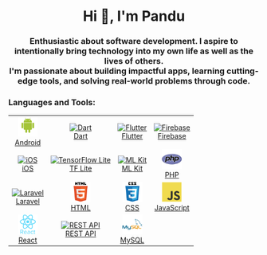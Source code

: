<h1 align="center">Hi 👋, I'm Pandu</h1>
<h3 align="center">
  Enthusiastic about software development. I aspire to intentionally bring technology into my own life as well as the lives of others. 
  <br/>
  I'm passionate about building impactful apps, learning cutting-edge tools, and solving real-world problems through code.
</h3>

<h3 align="left">Languages and Tools:</h3>

<table>
  <tr>
    <td align="center">
      <a href="https://developer.android.com" target="_blank">
        <img src="https://raw.githubusercontent.com/devicons/devicon/master/icons/android/android-original-wordmark.svg" width="40" height="40" alt="Android"/>
        <br/>Android
      </a>
    </td>
    <td align="center">
      <a href="https://dart.dev" target="_blank">
        <img src="https://www.vectorlogo.zone/logos/dartlang/dartlang-icon.svg" width="40" height="40" alt="Dart"/>
        <br/>Dart
      </a>
    </td>
    <td align="center">
      <a href="https://flutter.dev" target="_blank">
        <img src="https://www.vectorlogo.zone/logos/flutterio/flutterio-icon.svg" width="40" height="40" alt="Flutter"/>
        <br/>Flutter
      </a>
    </td>
    <td align="center">
      <a href="https://firebase.google.com" target="_blank">
        <img src="https://www.vectorlogo.zone/logos/firebase/firebase-icon.svg" width="40" height="40" alt="Firebase"/>
        <br/>Firebase
      </a>
    </td>
  </tr>
  <tr>
    <td align="center">
      <a href="https://developer.apple.com/ios/" target="_blank">
        <img src="https://upload.wikimedia.org/wikipedia/commons/c/ca/IOS_logo.svg" width="40" height="40" alt="iOS"/>
        <br/>iOS
      </a>
    </td>
    <td align="center">
      <a href="https://www.tensorflow.org/lite" target="_blank">
        <img src="https://www.vectorlogo.zone/logos/tensorflow/tensorflow-icon.svg" width="40" height="40" alt="TensorFlow Lite"/>
        <br/>TF Lite
      </a>
    </td>
    <td align="center">
      <a href="https://developers.google.com/ml-kit" target="_blank">
        <img src="https://img.icons8.com/color/48/artificial-intelligence.png" width="40" height="40" alt="ML Kit"/>
        <br/>ML Kit
      </a>
    </td>
    <td align="center">
      <a href="https://www.php.net" target="_blank">
        <img src="https://raw.githubusercontent.com/devicons/devicon/master/icons/php/php-original.svg" width="40" height="40" alt="PHP"/>
        <br/>PHP
      </a>
    </td>
  </tr>
  <tr>
    <td align="center">
      <a href="https://laravel.com" target="_blank">
        <img src="https://www.vectorlogo.zone/logos/laravel/laravel-icon.svg" width="40" height="40" alt="Laravel"/>
        <br/>Laravel
      </a>
    </td>
    <td align="center">
      <a href="https://developer.mozilla.org/en-US/docs/Web/HTML" target="_blank">
        <img src="https://raw.githubusercontent.com/devicons/devicon/master/icons/html5/html5-original-wordmark.svg" width="40" height="40" alt="HTML"/>
        <br/>HTML
      </a>
    </td>
    <td align="center">
      <a href="https://developer.mozilla.org/en-US/docs/Web/CSS" target="_blank">
        <img src="https://raw.githubusercontent.com/devicons/devicon/master/icons/css3/css3-original-wordmark.svg" width="40" height="40" alt="CSS"/>
        <br/>CSS
      </a>
    </td>
    <td align="center">
      <a href="https://developer.mozilla.org/en-US/docs/Web/JavaScript" target="_blank">
        <img src="https://raw.githubusercontent.com/devicons/devicon/master/icons/javascript/javascript-original.svg" width="40" height="40" alt="JavaScript"/>
        <br/>JavaScript
      </a>
    </td>
  </tr>
  <tr>
    <td align="center">
      <a href="https://reactjs.org/" target="_blank">
        <img src="https://raw.githubusercontent.com/devicons/devicon/master/icons/react/react-original-wordmark.svg" width="40" height="40" alt="React"/>
        <br/>React
      </a>
    </td>
    <td align="center">
      <a href="https://restfulapi.net/" target="_blank">
        <img src="https://img.icons8.com/external-flaticons-lineal-color-flat-icons/64/null/external-api-web-development-flaticons-lineal-color-flat-icons.png" width="40" height="40" alt="REST API"/>
        <br/>REST API
      </a>
    </td>
    <td align="center">
      <a href="https://www.mysql.com/" target="_blank">
        <img src="https://raw.githubusercontent.com/devicons/devicon/master/icons/mysql/mysql-original-wordmark.svg" width="40" height="40" alt="MySQL"/>
        <br/>MySQL
      </a>
    </td>
    <td></td>
  </tr>
</table>
